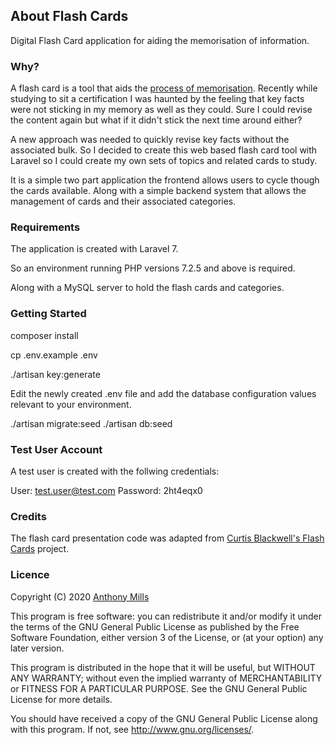 ## About Flash Cards

Digital Flash Card application for aiding the memorisation of information. 

### Why?

A flash card is a tool that aids the [process of memorisation](https://en.wikipedia.org/wiki/Flashcard). Recently while studying to sit a certification I was haunted by the feeling that key facts were not sticking in my memory as well as they could. Sure I could revise the content again but what if it didn't stick the next time around either? 

A new approach was needed to quickly revise key facts without the associated bulk. So I decided to create this web based flash card tool with Laravel so I could create my own sets of topics and related cards to study.

It is a simple two part application the frontend allows users to cycle though the cards available. Along with a simple backend system that allows the management of cards and their associated categories.

### Requirements 

The application is created with Laravel 7.

So an environment running PHP versions 7.2.5 and above is required.

Along with a MySQL server to hold the flash cards and categories.

### Getting Started

composer install 

cp .env.example .env

./artisan key:generate

Edit the newly created .env file and add the database configuration values relevant to your environment.

./artisan migrate:seed
./artisan db:seed

### Test User Account

A test user is created with the follwing credentials:

User: test.user@test.com
Password: 2ht4eqx0

### Credits

The flash card presentation code was adapted from [Curtis Blackwell's Flash Cards](https://github.com/curtisblackwell/flash_cards) project.

### Licence

Copyright (C) 2020 [Anthony Mills](http://www.anthony-mills.com)

This program is free software: you can redistribute it and/or modify
it under the terms of the GNU General Public License as published by
the Free Software Foundation, either version 3 of the License, or
(at your option) any later version.

This program is distributed in the hope that it will be useful,
but WITHOUT ANY WARRANTY; without even the implied warranty of
MERCHANTABILITY or FITNESS FOR A PARTICULAR PURPOSE.  See the
GNU General Public License for more details.

You should have received a copy of the GNU General Public License
along with this program.  If not, see <http://www.gnu.org/licenses/>.